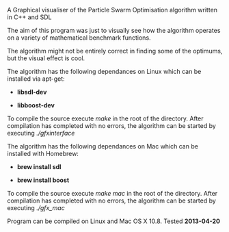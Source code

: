 A Graphical visualiser of the Particle Swarm Optimisation algorithm  written in C++ and SDL

The aim of this program was just to visually see how the algorithm operates on a variety of mathematical benchmark functions.

The algorithm might not be entirely correct in finding some of the optimums, but the visual effect is cool.

The algorithm has the following dependances on Linux which can be installed via apt-get:

- **libsdl-dev**

- **libboost-dev**

To compile the source execute _make_ in the root of the directory. After compilation has completed with no errors, the algorithm can be started by executing _./gfxinterface_

The algorithm has the following dependances on Mac which can be installed with Homebrew:

- **brew install sdl**

- **brew install boost**

To compile the source execute _make mac_ in the root of the directory. After compilation has completed with no errors, the algorithm can be started by executing _./gfx_mac_

Program can be compiled on Linux and Mac OS X 10.8. Tested **2013-04-20**
